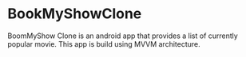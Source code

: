 # BookMyShowClone
BoomMyShow Clone is an android app that provides a list of currently popular movie.
This app is build using MVVM architecture.
